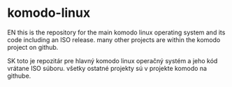 # komodo-linux

EN
this is the repository for the main komodo linux operating system and its code including an ISO release.
many other projects are within the komodo project on github.

SK
toto je repozitár pre hlavný komodo linux operačný systém a jeho kód vrátane ISO súboru.
všetky ostatné projekty sú v projekte komodo na githube.
